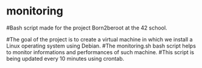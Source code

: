 # monitoring


#Bash script made for the project Born2beroot at the 42 school. 

#The goal of the project is to create a virtual machine in which we install a Linux operating system using Debian. 
#The monitoring.sh bash script helps to monitor informations and performances of such machine. 
#This script is being updated every 10 minutes using crontab. 
